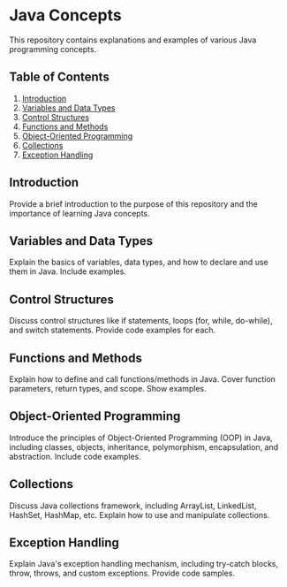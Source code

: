 # Java Concepts

This repository contains explanations and examples of various Java programming concepts.

## Table of Contents

1. [Introduction](#introduction)
2. [Variables and Data Types](#variables-and-data-types)
3. [Control Structures](#control-structures)
4. [Functions and Methods](#functions-and-methods)
5. [Object-Oriented Programming](#object-oriented-programming)
6. [Collections](#collections)
7. [Exception Handling](#exception-handling)

## Introduction

Provide a brief introduction to the purpose of this repository and the importance of learning Java concepts.

## Variables and Data Types

Explain the basics of variables, data types, and how to declare and use them in Java. Include examples.

## Control Structures

Discuss control structures like if statements, loops (for, while, do-while), and switch statements. Provide code examples for each.

## Functions and Methods

Explain how to define and call functions/methods in Java. Cover function parameters, return types, and scope. Show examples.

## Object-Oriented Programming

Introduce the principles of Object-Oriented Programming (OOP) in Java, including classes, objects, inheritance, polymorphism, encapsulation, and abstraction. Include code examples.

## Collections

Discuss Java collections framework, including ArrayList, LinkedList, HashSet, HashMap, etc. Explain how to use and manipulate collections.

## Exception Handling

Explain Java's exception handling mechanism, including try-catch blocks, throw, throws, and custom exceptions. Provide code samples.
